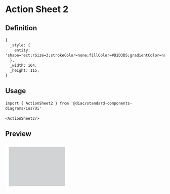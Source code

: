 # Action Sheet 2

## Definition

```
{
  _style: { 
    entity: 'shape=rect;rSize=3;strokeColor=none;fillColor=#D2D3D5;gradientColor=none;shadow=0;',
  },
  _width: 164,
  _height: 115,
}
```

## Usage

```
import { ActionSheet2 } from '@diac/standard-components-diagrams/ios7Ui'

<ActionSheet2/>
```

## Preview

<img src="./action-sheet-2.png" width="200"/>
